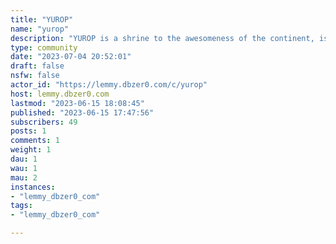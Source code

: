 ```yaml
---
title: "YUROP" 
name: "yurop"
description: "YUROP is a shrine to the awesomeness of the continent, islands, regions, member and non-member states of Her Greatest Europa, the progressive Union of Peace, home of the freest health care, the finest food and the diversest and liberalest of them all."
type: community
date: "2023-07-04 20:52:01"
draft: false
nsfw: false
actor_id: "https://lemmy.dbzer0.com/c/yurop"
host: lemmy.dbzer0.com
lastmod: "2023-06-15 18:08:45"
published: "2023-06-15 17:47:56"
subscribers: 49
posts: 1
comments: 1
weight: 1
dau: 1
wau: 1
mau: 2
instances:
- "lemmy_dbzer0_com"
tags: 
- "lemmy_dbzer0_com"

---
```

